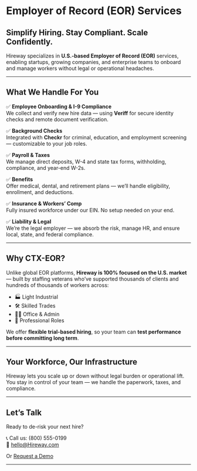 
# Employer of Record (EOR) Services

## Simplify Hiring. Stay Compliant. Scale Confidently.

Hireway specializes in **U.S.-based Employer of Record (EOR)** services, enabling startups, growing companies, and enterprise teams to onboard and manage workers without legal or operational headaches.

---

## What We Handle For You

✅ **Employee Onboarding & I-9 Compliance**  
We collect and verify new hire data — using **Veriff** for secure identity checks and remote document verification.

✅ **Background Checks**  
Integrated with **Checkr** for criminal, education, and employment screening — customizable to your job roles.

✅ **Payroll & Taxes**  
We manage direct deposits, W-4 and state tax forms, withholding, compliance, and year-end W-2s.

✅ **Benefits**  
Offer medical, dental, and retirement plans — we’ll handle eligibility, enrollment, and deductions.

✅ **Insurance & Workers’ Comp**  
Fully insured workforce under our EIN. No setup needed on your end.

✅ **Liability & Legal**  
We’re the legal employer — we absorb the risk, manage HR, and ensure local, state, and federal compliance.

---

## Why CTX-EOR?

Unlike global EOR platforms, **Hireway is 100% focused on the U.S. market** — built by staffing veterans who’ve supported thousands of clients and hundreds of thousands of workers across:

- 🏭 Light Industrial
- 🛠 Skilled Trades
- 🧑‍💼 Office & Admin
- 💼 Professional Roles

We offer **flexible trial-based hiring**, so your team can **test performance before committing long term**.

---

## Your Workforce, Our Infrastructure

Hireway lets you scale up or down without legal burden or operational lift. You stay in control of your team — we handle the paperwork, taxes, and compliance.

---

## Let’s Talk

Ready to de-risk your next hire?

📞 Call us: (800) 555-0199  
📧 hello@Hireway.com

Or [Request a Demo](#)

---
